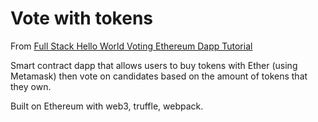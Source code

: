 # Vote with tokens

From [Full Stack Hello World Voting Ethereum Dapp Tutorial](https://medium.com/@mvmurthy/full-stack-hello-world-voting-ethereum-dapp-tutorial-part-1-40d2d0d807c2)

Smart contract dapp that allows users to buy tokens with Ether (using Metamask) then vote on candidates based on the amount of tokens that they own. 

Built on Ethereum with web3, truffle, webpack.
